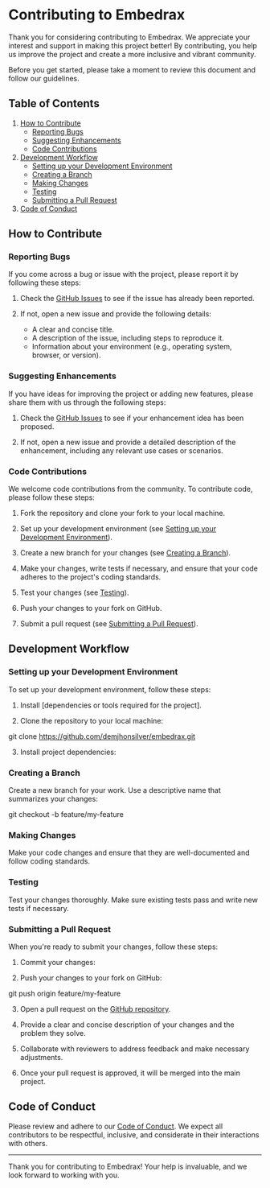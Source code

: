 # Contributing to Embedrax

Thank you for considering contributing to Embedrax. We appreciate your interest and support in making this project better! By contributing, you help us improve the project and create a more inclusive and vibrant community.

Before you get started, please take a moment to review this document and follow our guidelines.

## Table of Contents

1. [How to Contribute](#how-to-contribute)
   - [Reporting Bugs](#reporting-bugs)
   - [Suggesting Enhancements](#suggesting-enhancements)
   - [Code Contributions](#code-contributions)
2. [Development Workflow](#development-workflow)
   - [Setting up your Development Environment](#setting-up-your-development-environment)
   - [Creating a Branch](#creating-a-branch)
   - [Making Changes](#making-changes)
   - [Testing](#testing)
   - [Submitting a Pull Request](#submitting-a-pull-request)
3. [Code of Conduct](#code-of-conduct)

## How to Contribute

### Reporting Bugs

If you come across a bug or issue with the project, please report it by following these steps:

1. Check the [GitHub Issues](https://github.com/demjhonsilver/embedrax/issues) to see if the issue has already been reported.

2. If not, open a new issue and provide the following details:
   - A clear and concise title.
   - A description of the issue, including steps to reproduce it.
   - Information about your environment (e.g., operating system, browser, or version).

### Suggesting Enhancements

If you have ideas for improving the project or adding new features, please share them with us through the following steps:

1. Check the [GitHub Issues](https://github.com/demjhonsilver/embedrax/issues) to see if your enhancement idea has been proposed.

2. If not, open a new issue and provide a detailed description of the enhancement, including any relevant use cases or scenarios.

### Code Contributions

We welcome code contributions from the community. To contribute code, please follow these steps:

1. Fork the repository and clone your fork to your local machine.

2. Set up your development environment (see [Setting up your Development Environment](#setting-up-your-development-environment)).

3. Create a new branch for your changes (see [Creating a Branch](#creating-a-branch)).

4. Make your changes, write tests if necessary, and ensure that your code adheres to the project's coding standards.

5. Test your changes (see [Testing](#testing)).

6. Push your changes to your fork on GitHub.

7. Submit a pull request (see [Submitting a Pull Request](#submitting-a-pull-request)).

## Development Workflow

### Setting up your Development Environment

To set up your development environment, follow these steps:

1. Install [dependencies or tools required for the project].

2. Clone the repository to your local machine:

git clone https://github.com/demjhonsilver/embedrax.git

3. Install project dependencies:


### Creating a Branch

Create a new branch for your work. Use a descriptive name that summarizes your changes:

git checkout -b feature/my-feature


### Making Changes

Make your code changes and ensure that they are well-documented and follow coding standards.

### Testing

Test your changes thoroughly. Make sure existing tests pass and write new tests if necessary.

### Submitting a Pull Request

When you're ready to submit your changes, follow these steps:

1. Commit your changes:

2. Push your changes to your fork on GitHub:

git push origin feature/my-feature


3. Open a pull request on the [GitHub repository](https://github.com/demjhonsilver/embedrax/pulls).

4. Provide a clear and concise description of your changes and the problem they solve.

5. Collaborate with reviewers to address feedback and make necessary adjustments.

6. Once your pull request is approved, it will be merged into the main project.

## Code of Conduct

Please review and adhere to our [Code of Conduct](CODE_OF_CONDUCT.md). We expect all contributors to be respectful, inclusive, and considerate in their interactions with others.

---

Thank you for contributing to Embedrax! Your help is invaluable, and we look forward to working with you.
